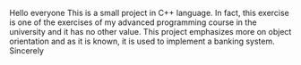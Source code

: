 Hello everyone
This is a small project in C++ language. In fact, this exercise is one of the exercises of my advanced programming course in the university and it has no other value.
This project emphasizes more on object orientation and as it is known, it is used to implement a banking system.
Sincerely
